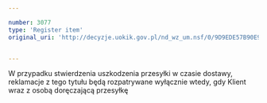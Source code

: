 ```yaml
---

number: 3077
type: 'Register item'
original_uri: 'http://decyzje.uokik.gov.pl/nd_wz_um.nsf/0/9D9EDE57B90E90C7C12579E30037CF5F?OpenDocument'


---
```


W przypadku stwierdzenia uszkodzenia przesyłki w czasie dostawy, reklamacje z tego tytułu będą rozpatrywane wyłącznie wtedy, gdy Klient wraz z osobą doręczającą przesyłkę
